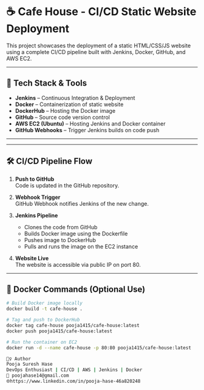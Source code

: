 # ☕ Cafe House - CI/CD Static Website Deployment

This project showcases the deployment of a static HTML/CSS/JS website using a complete CI/CD pipeline built with Jenkins, Docker, GitHub, and AWS EC2.

---

## 🧰 Tech Stack & Tools

- **Jenkins** – Continuous Integration & Deployment
- **Docker** – Containerization of static website
- **DockerHub** – Hosting the Docker image
- **GitHub** – Source code version control
- **AWS EC2 (Ubuntu)** – Hosting Jenkins and Docker container
- **GitHub Webhooks** – Trigger Jenkins builds on code push

---


---

## 🛠️ CI/CD Pipeline Flow

1. **Push to GitHub**  
   Code is updated in the GitHub repository.

2. **Webhook Trigger**  
   GitHub Webhook notifies Jenkins of the new change.

3. **Jenkins Pipeline**  
   - Clones the code from GitHub  
   - Builds Docker image using the Dockerfile  
   - Pushes image to DockerHub  
   - Pulls and runs the image on the EC2 instance

4. **Website Live**  
   The website is accessible via public IP on port 80.

---

## 🐳 Docker Commands (Optional Use)

```bash
# Build Docker image locally
docker build -t cafe-house .

# Tag and push to DockerHub
docker tag cafe-house pooja1415/cafe-house:latest
docker push pooja1415/cafe-house:latest

# Run the container on EC2
docker run -d --name cafe-house -p 80:80 pooja1415/cafe-house:latest

🙋‍♀️ Author
Pooja Suresh Hase
DevOps Enthusiast | CI/CD | AWS | Jenkins | Docker
📧 poojahase14@gmail.com
🌐https://www.linkedin.com/in/pooja-hase-46a820248

